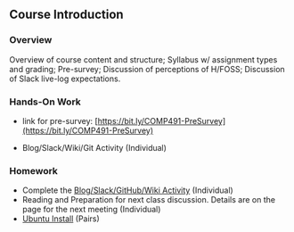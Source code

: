 ## Course Introduction

### Overview
Overview of course content and structure; Syllabus w/ assignment types and grading; Pre-survey; Discussion of perceptions of H/FOSS; Discussion of Slack live-log expectations.

### Hands-On Work

- link for pre-survey: [https://bit.ly/COMP491-PreSurvey](https://bit.ly/COMP491-PreSurvey)

- Blog/Slack/Wiki/Git Activity (Individual)

### Homework
- Complete the [Blog/Slack/GitHub/Wiki Activity](01-BlogSlackWikiGit.md) (Individual)
- Reading and Preparation for next class discussion. Details are on the page for the next meeting (Individual)
- [Ubuntu Install](01-UbuntuInstall.md) (Pairs)

